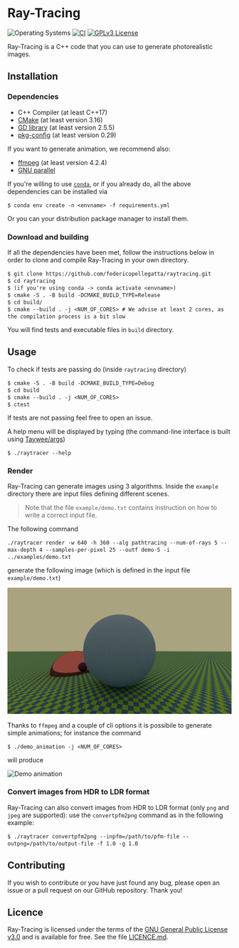 
# Ray-Tracing
![Operating Systems](https://img.shields.io/badge/os-Linux-lightgrey)
[![CI](https://img.shields.io/github/workflow/status/federicopellegatta/raytracing/CMake)](https://github.com/federicopellegatta/raytracing/actions)
[![GPLv3 License](https://img.shields.io/badge/License-GPL%20v3-yellow.svg)](https://www.gnu.org/licenses/gpl-3.0.html)

Ray-Tracing is a C++ code that you can use to generate photorealistic images.

## Installation
### Dependencies
   - C++ Compiler (at least C++17)
   - [CMake](https://cmake.org/) (at least version 3.16)
   - [GD library](https://libgd.github.io/) (at least version 2.5.5)
   - [pkg-config](https://www.freedesktop.org/wiki/Software/pkg-config/) (at least version 0.29)

If you want to generate animation, we recommend also:
   - [ffmpeg](https://www.ffmpeg.org/) (at least version 4.2.4)
   - [GNU parallel](https://www.gnu.org/software/parallel/) 

If you're willing to use [`conda`](https://docs.conda.io/en/latest/), or if you already do, all the above dependencies can be installed via
```
$ conda env create -n <envname> -f requirements.yml
```
Or you can your distribution package manager to install them.
  
### Download and building
If all the dependencies have been met, follow the instructions below in order to clone and compile Ray-Tracing in your own directory.
```
$ git clone https://github.com/federicopellegatta/raytracing.git
$ cd raytracing 
$ (if you're using conda -> conda activate <envname>)
$ cmake -S . -B build -DCMAKE_BUILD_TYPE=Release 
$ cd build/
$ cmake --build . -j <NUM_OF_CORES> # We advise at least 2 cores, as the compilation process is a bit slow
```
You will find tests and executable files in `build` directory. 

## Usage
To check if tests are passing do (inside `raytracing` directory)
```
$ cmake -S . -B build -DCMAKE_BUILD_TYPE=Debug 
$ cd build
$ cmake --build . -j <NUM_OF_CORES>
$ ctest
```
If tests are not passing feel free to open an issue.

A help menu will be displayed by typing (the command-line interface is built using [Taywee/args](https://github.com/Taywee/args))
```
$ ./raytracer --help
```
### Render
Ray-Tracing can generate images using 3 algorithms.
Inside the `example` directory there are input files defining different scenes. 

>Note that the file `example/demo.txt` contains instruction on how to write a correct input file.

The following command
```
./raytracer render -w 640 -h 360 --alg pathtracing --num-of-rays 5 --max-depth 4 --samples-per-pixel 25 --outf demo-5 -i ../examples/demo.txt
```
generate the following image (which is defined in the input file `example/demo.txt`)

![Demo image](./examples/demo-5.png)

Thanks to `ffmpeg` and a couple of cli options it is possibile to generate simple animations; for instance the command
```
$ ./demo_animation -j <NUM_OF_CORES>
```
will produce

![Demo animation](./examples/demo.gif)

### Convert images from HDR to LDR format
Ray-Tracing can also convert images from HDR to LDR format (only `png` and `jpeg` are supported):  use the `convertpfm2png` command as in the following example:
```
$ ./raytracer convertpfm2png --inpfm=/path/to/pfm-file --outpng=/path/to/output-file -f 1.0 -g 1.0
```

## Contributing
If you wish to contribute or you have just found any bug, please open an issue or a pull request on our GitHub repository. Thank you!

## Licence
Ray-Tracing is licensed under the terms of the [GNU General Public License v3.0](https://www.gnu.org/licenses/gpl-3.0.html) and is available for free. See the file [LICENCE.md](https://github.com/federicopellegatta/raytracing/blob/master/LICENCE.md).
